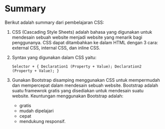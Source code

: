 # Summary

Berikut adalah summary dari pembelajaran CSS:

1. CSS (Cascading Style Sheets) adalah bahasa yang digunakan untuk mendesain sebuah website menjadi website yang menarik bagi penggunanya. CSS dapat ditambahkan ke dalam HTML dengan 3 cara: external CSS, internal CSS, dan inline CSS.

2. Syntax yang digunakan dalam CSS yaitu:

   ```
   Selector + { Declaration1 (Property + Value); Declaration2 (Property + Value); }
   ```

3. Gunakan Bootstrap disamping menggunakan CSS untuk mempermudah dan mempercepat dalam mendesain sebuah website. Bootstrap adalah suatu framewrok gratis yang disediakan untuk mendesain suatu website. Keuntungan menggunakan Bootstrap adalah:
   - gratis
   - mudah dipelajari
   - cepat
   - mendukung responsif.
